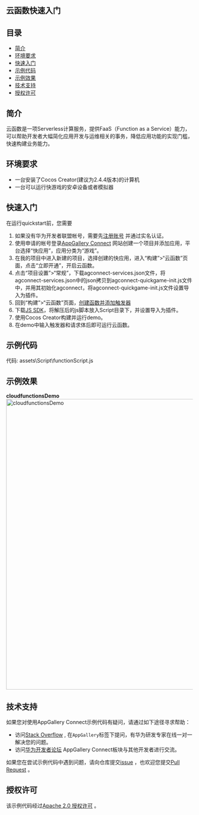 ## 云函数快速入门

## 目录

 * [简介](#简介)
 * [环境要求](#环境要求)
 * [快速入门](#快速入门)
 * [示例代码](#示例代码)
 * [示例效果](#示例效果)
 * [技术支持](#技术支持)
 * [授权许可](#授权许可)

## 简介
云函数是一项Serverless计算服务，提供FaaS（Function as a Service）能力，可以帮助开发者大幅简化应用开发与运维相关的事务，降低应用功能的实现门槛，快速构建业务能力。

## 环境要求
* 一台安装了Cocos Creator(建议为2.4.4版本)的计算机
* 一台可以运行快游戏的安卓设备或者模拟器

## 快速入门
在运行quickstart前，您需要
1. 如果没有华为开发者联盟帐号，需要先[注册账号](https://developer.huawei.com/consumer/cn/doc/start/registration-and-verification-0000001053628148) 并通过实名认证。
2. 使用申请的帐号登录[AppGallery Connect](https://developer.huawei.com/consumer/cn/service/josp/agc/index.html#/) 网站创建一个项目并添加应用，平台选择“快应用”，应用分类为“游戏”。
3. 在我的项目中进入新建的项目，选择创建的快应用，进入“构建”>“云函数”页面，点击“立即开通”，开启云函数。
4. 点击“项目设置”>“常规”，下载agconnect-services.json文件，将agconnect-services.json中的json拷贝到agconnect-quickgame-init.js文件中，并用其初始化agconnect，将agconnect-quickgame-init.js文件设置导入为插件。
5. 回到“构建”>“云函数”页面，[创建函数并添加触发器](https://developer.huawei.com/consumer/cn/doc/development/AppGallery-connect-Guides/agc-cloudfunction-appcall-web)
6. 下载[JS SDK](https://developer.huawei.com/consumer/cn/doc/development/AppGallery-connect-Library/agc-auth-quickgame-sdkdownload-0000001182308451)，将解压后的js脚本放入Script目录下，并设置导入为插件。
7. 使用Cocos Creator构建并运行demo。
8. 在demo中输入触发器和请求体后即可运行云函数。

## 示例代码

代码: assets\Script\functionScript.js

## 示例效果

**cloudfunctionsDemo**</br>
<img src="images/cloudfunctionsQuickGame.gif" alt="cloudfunctionsDemo" height="782"/>

## 技术支持

如果您对使用AppGallery Connect示例代码有疑问，请通过如下途径寻求帮助：
- 访问[Stack Overflow](https://stackoverflow.com/) , 在`AppGallery`标签下提问，有华为研发专家在线一对一解决您的问题。
- 访问[华为开发者论坛](https://forums.developer.huawei.com/forumPortal/en/home) AppGallery Connect板块与其他开发者进行交流。

如果您在尝试示例代码中遇到问题，请向仓库提交[issue](https://github.com/AppGalleryConnect/agc-demos/issues) ，也欢迎您提交[Pull Request](https://github.com/AppGalleryConnect/agc-demos/pulls) 。

## 授权许可
该示例代码经过[Apache 2.0 授权许可](http://www.apache.org/licenses/LICENSE-2.0) 。